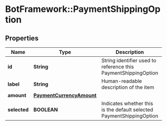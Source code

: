# BotFramework::PaymentShippingOption

## Properties
Name | Type | Description | Notes
------------ | ------------- | ------------- | -------------
**id** | **String** | String identifier used to reference this PaymentShippingOption | [optional] 
**label** | **String** | Human-readable description of the item | [optional] 
**amount** | [**PaymentCurrencyAmount**](PaymentCurrencyAmount.md) |  | [optional] 
**selected** | **BOOLEAN** | Indicates whether this is the default selected PaymentShippingOption | [optional] 

